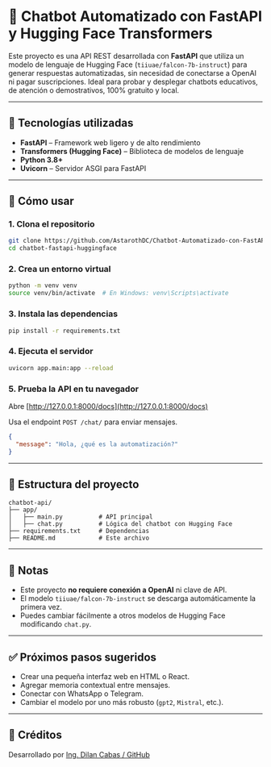 # 🤖 Chatbot Automatizado con FastAPI y Hugging Face Transformers

Este proyecto es una API REST desarrollada con **FastAPI** que utiliza un modelo de lenguaje de Hugging Face (`tiiuae/falcon-7b-instruct`) para generar respuestas automatizadas, sin necesidad de conectarse a OpenAI ni pagar suscripciones. Ideal para probar y desplegar chatbots educativos, de atención o demostrativos, 100% gratuito y local.

---

## 🧠 Tecnologías utilizadas

- **FastAPI** – Framework web ligero y de alto rendimiento
- **Transformers (Hugging Face)** – Biblioteca de modelos de lenguaje
- **Python 3.8+**
- **Uvicorn** – Servidor ASGI para FastAPI

---
## 🚀 Cómo usar

### 1. Clona el repositorio

```bash
git clone https://github.com/AstarothDC/Chatbot-Automatizado-con-FastAPI-y-Hugging-Face-Transformers
cd chatbot-fastapi-huggingface
```

### 2. Crea un entorno virtual

```bash
python -m venv venv
source venv/bin/activate  # En Windows: venv\Scripts\activate
```

### 3. Instala las dependencias

```bash
pip install -r requirements.txt
```

### 4. Ejecuta el servidor

```bash
uvicorn app.main:app --reload
```

### 5. Prueba la API en tu navegador

Abre [http://127.0.0.1:8000/docs](http://127.0.0.1:8000/docs)

Usa el endpoint `POST /chat/` para enviar mensajes.

```json
{
  "message": "Hola, ¿qué es la automatización?"
}
```

---

## 📁 Estructura del proyecto

```
chatbot-api/
├── app/
│   ├── main.py          # API principal
│   ├── chat.py          # Lógica del chatbot con Hugging Face
├── requirements.txt     # Dependencias
├── README.md            # Este archivo
```

---

## 📌 Notas

- Este proyecto **no requiere conexión a OpenAI** ni clave de API.
- El modelo `tiiuae/falcon-7b-instruct` se descarga automáticamente la primera vez.
- Puedes cambiar fácilmente a otros modelos de Hugging Face modificando `chat.py`.

---

## ✅ Próximos pasos sugeridos

- Crear una pequeña interfaz web en HTML o React.
- Agregar memoria contextual entre mensajes.
- Conectar con WhatsApp o Telegram.
- Cambiar el modelo por uno más robusto (`gpt2`, `Mistral`, etc.).

---

## 🧠 Créditos

Desarrollado por [Ing. Dilan Cabas / GitHub](https://github.com/AstarothDC)  

